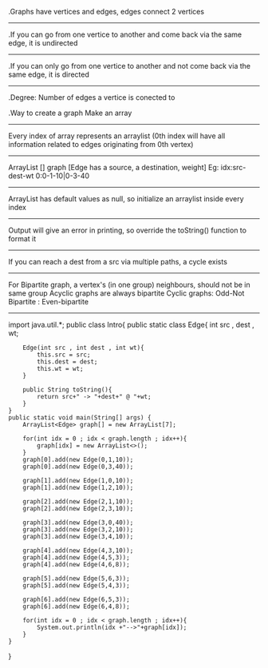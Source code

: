.Graphs have vertices and edges, edges connect 2 vertices
__________
.If you can go from one vertice to another and come back via the same edge, it is undirected
__________
.If you can only go from one vertice to another and not come back via the same edge, it is directed
__________
.Degree:
Number of edges a vertice is conected to

.Way to create a graph
Make an array
__________
Every index of array represents an arraylist
(0th index will have all information related to edges originating from 0th vertex)
__________
ArrayList <Edge> [] graph
[Edge has a source, a destination, weight]
Eg:
idx:src-dest-wt
0:0-1-10|0-3-40
__________
ArrayList has default values as null, so initialize an arraylist inside every index
__________
Output will give an error in printing, so override the toString() function to format it
_______________
If you can reach a dest from a src via multiple paths, a cycle exists
_______________
For Bipartite graph, a vertex's (in one group) neighbours,  should not be in same group
Acyclic graphs are always bipartite
Cyclic graphs: Odd-Not Bipartite
             : Even-bipartite
_______________
import java.util.*;
public class Intro{
    public static class Edge{
        int src , dest , wt;
 
        Edge(int src , int dest , int wt){
            this.src = src;
            this.dest = dest;
            this.wt = wt;
        }
 
        public String toString(){
            return src+" -> "+dest+" @ "+wt;
        }
    }
    public static void main(String[] args) {
        ArrayList<Edge> graph[] = new ArrayList[7];
 
        for(int idx = 0 ; idx < graph.length ; idx++){
            graph[idx] = new ArrayList<>();
        }
        graph[0].add(new Edge(0,1,10));
        graph[0].add(new Edge(0,3,40));
 
        graph[1].add(new Edge(1,0,10));
        graph[1].add(new Edge(1,2,10));
 
        graph[2].add(new Edge(2,1,10));
        graph[2].add(new Edge(2,3,10));
 
        graph[3].add(new Edge(3,0,40));
        graph[3].add(new Edge(3,2,10));
        graph[3].add(new Edge(3,4,10));
 
        graph[4].add(new Edge(4,3,10));
        graph[4].add(new Edge(4,5,3));
        graph[4].add(new Edge(4,6,8));
 
        graph[5].add(new Edge(5,6,3));
        graph[5].add(new Edge(5,4,3));
 
        graph[6].add(new Edge(6,5,3));
        graph[6].add(new Edge(6,4,8));
 
        for(int idx = 0 ; idx < graph.length ; idx++){
            System.out.println(idx +"-->"+graph[idx]);
        }      
    }
}